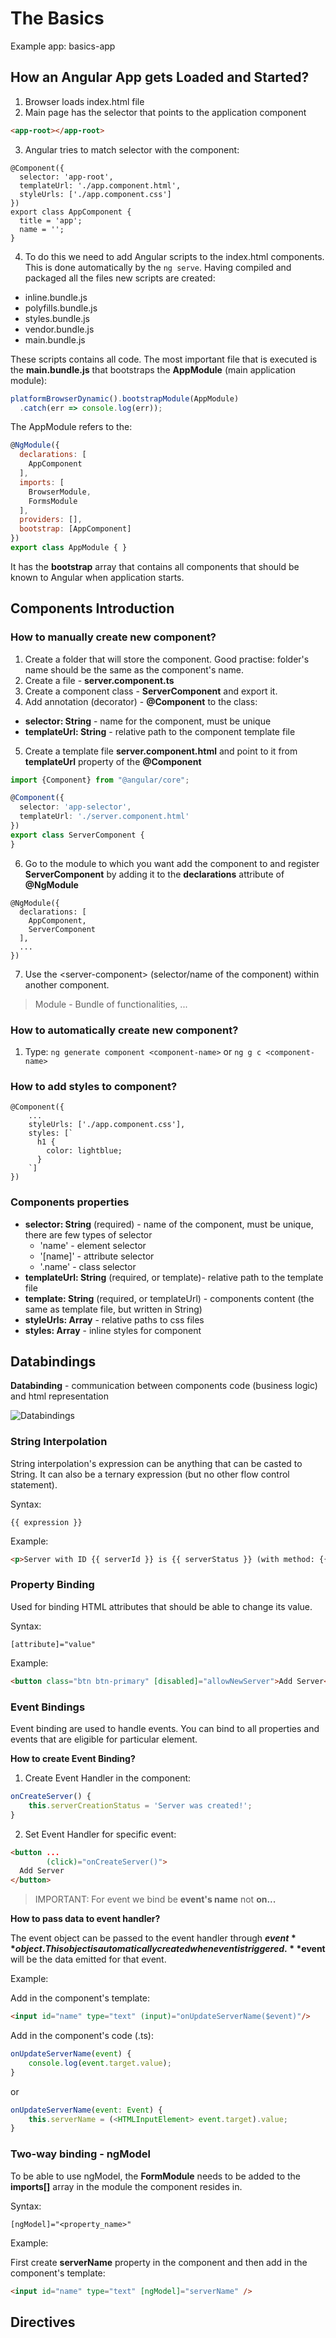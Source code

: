 # The Basics

Example app: basics-app

## How an Angular App gets Loaded and Started?

1. Browser loads index.html file
2. Main page has the selector that points to the application component

  ```html
  <app-root></app-root>
  ```

3. Angular tries to match selector with the component:

  ```text
  @Component({
    selector: 'app-root',
    templateUrl: './app.component.html',
    styleUrls: ['./app.component.css']
  })
  export class AppComponent {
    title = 'app';
    name = '';
  }
  ```

4. To do this we need to add Angular scripts to the index.html components. This is done automatically by the `ng serve`. Having compiled and packaged all the files new scripts are created:
  
  * inline.bundle.js 
  * polyfills.bundle.js
  * styles.bundle.js
  * vendor.bundle.js
  * main.bundle.js
  

These scripts contains all code. The most important file that is executed is the **main.bundle.js** that bootstraps the **AppModule** (main application module):

```js
platformBrowserDynamic().bootstrapModule(AppModule)
  .catch(err => console.log(err));
``` 

The AppModule refers to the:

```js
@NgModule({
  declarations: [
    AppComponent
  ],
  imports: [
    BrowserModule,
    FormsModule
  ],
  providers: [],
  bootstrap: [AppComponent]
})
export class AppModule { }
```

It has the **bootstrap** array that contains all components that should be known to Angular when application starts.

## Components Introduction

### How to manually create new component?

1. Create a folder that will store the component. Good practise: folder's name should be the same as the component's name.
2. Create a file - **server.component.ts**
3. Create a component class - **ServerComponent** and export it.
4. Add annotation (decorator) - **@Component** to the class:
  * **selector: String** - name for the component, must be unique
  * **templateUrl: String** - relative path to the component template file
5. Create a template file **server.component.html** and point to it from **templateUrl** property of the **@Component**

```typescript
import {Component} from "@angular/core";

@Component({
  selector: 'app-selector',
  templateUrl: './server.component.html'
})
export class ServerComponent {
}
```

6. Go to the module to which you want add the component to and register **ServerComponent** by adding it to the **declarations** attribute of **@NgModule**

```text
@NgModule({
  declarations: [
    AppComponent,
    ServerComponent
  ],
  ...
})
```

7. Use the \<server-component> (selector/name of the component) within another component.

> Module - Bundle of functionalities, ...

### How to automatically create new component?

1. Type: ``ng generate component <component-name>`` or ``ng g c <component-name>``


### How to add styles to component?

```text
@Component({
    ...
    styleUrls: ['./app.component.css'],
    styles: [`
      h1 {
        color: lightblue;
      } 
    `]
})
```

### Components properties

* **selector: String** (required) - name of the component, must be unique, there are few types of selector
  * 'name' - element selector
  * '[name]' - attribute selector
  * '.name' - class selector
* **templateUrl: String** (required, or template)- relative path to the template file
* **template: String** (required, or templateUrl) - components content (the same as template file, but written in String)
* **styleUrls: Array** - relative paths to css files
* **styles: Array** - inline styles for component


## Databindings

**Databinding** - communication between components code (business logic) and html representation

![Databindings](docs/databindings.png)

### String Interpolation

String interpolation's expression can be anything that can be casted to String. It can also be a ternary expression (but no other flow control statement).

Syntax: 

```text
{{ expression }}
```

Example:

```html
<p>Server with ID {{ serverId }} is {{ serverStatus }} (with method: {{ getServerStatus() }})</p>
```

### Property Binding

Used for binding HTML attributes that should be able to change its value.

Syntax:

```text
[attribute]="value"
```

Example:

```html
<button class="btn btn-primary" [disabled]="allowNewServer">Add Server</button>
```


### Event Bindings

Event binding are used to handle events. You can bind to all properties and events that are eligible for particular element.

**How to create Event Binding?**

1. Create Event Handler in the component:

```js
onCreateServer() {
    this.serverCreationStatus = 'Server was created!';
}
```

2. Set Event Handler for specific event:

```html
<button ...
        (click)="onCreateServer()">
  Add Server
</button>
```

> IMPORTANT: For event we bind be **event's name** not **on...**

**How to pass data to event handler?**

The event object can be passed to the event handler through **$event** object. This object is automatically created when event is triggered. **$event** will be the data emitted for that event.


Example:

Add in the component's template:

```html
<input id="name" type="text" (input)="onUpdateServerName($event)"/>
```

Add in the component's code (.ts):

```js
onUpdateServerName(event) {
    console.log(event.target.value);
}
```

or

```js
onUpdateServerName(event: Event) {
    this.serverName = (<HTMLInputElement> event.target).value;
}
```

### Two-way binding - ngModel

To be able to use ngModel, the **FormModule** needs to be added to the **imports[]** array in the module the component resides in.

Syntax:

```text
[ngModel]="<property_name>"
```

Example:

First create **serverName** property in the component and then add in the component's template:

```html
<input id="name" type="text" [ngModel]="serverName" />
```

## Directives

